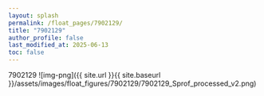 ```yaml
---
layout: splash
permalink: /float_pages/7902129/
title: "7902129"
author_profile: false
last_modified_at: 2025-06-13
toc: false
---
```

 
7902129
![img-png]({{ site.url }}{{ site.baseurl }}/assets/images/float_figures/7902129/7902129_Sprof_processed_v2.png)